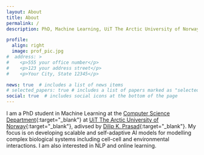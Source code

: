 ```yaml
---
layout: About
title: About
permalink: /
description: PhD, Machine Learning, UiT The Arctic University of Norway

profile:
  align: right
  image: prof_pic.jpg
#  address: >
#    <p>555 your office number</p>
#    <p>123 your address street</p>
#    <p>Your City, State 12345</p>

news: true  # includes a list of news items
# selected_papers: true # includes a list of papers marked as "selected={true}"
social: true  # includes social icons at the bottom of the page
---
```


I am a PhD student in Machine Learning at the [Computer Science Department](https://en.uit.no/enhet/ifi){:target="\_blank"} at [UiT The Arctic University of Norway](https://en.uit.no/startsida){:target="\_blank"}, adivsed by [Dilip K. Prasad](https://sites.google.com/site/dilipprasad/){:target="\_blank"}. My focus is on developing scalable and self-adaptive AI models for modelling complex biological systems including cell-cell and environmental interactions. I am also interested in NLP and online learning.

